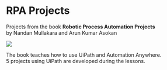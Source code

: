 # RPA Projects 
Projects from the book **Robotic Process Automation Projects** <br>
by Nandan Mullakara and Arun Kumar Asokan

![](https://is5-ssl.mzstatic.com/image/thumb/Publication113/v4/c9/77/7c/c9777cdb-f1c0-9d5c-8233-7c90495ca206/source/600x600bb.jpg)

The book teaches how to use UiPath and Automation Anywhere. <br>
5 projects using UiPath are developed during the lessons.
